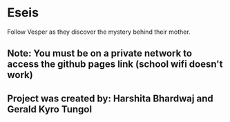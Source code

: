 # Eseis
Follow Vesper as they discover the mystery behind their mother.

## Note: You must be on a private network to access the github pages link (school wifi doesn't work)

## Project was created by: Harshita Bhardwaj and Gerald Kyro Tungol 
